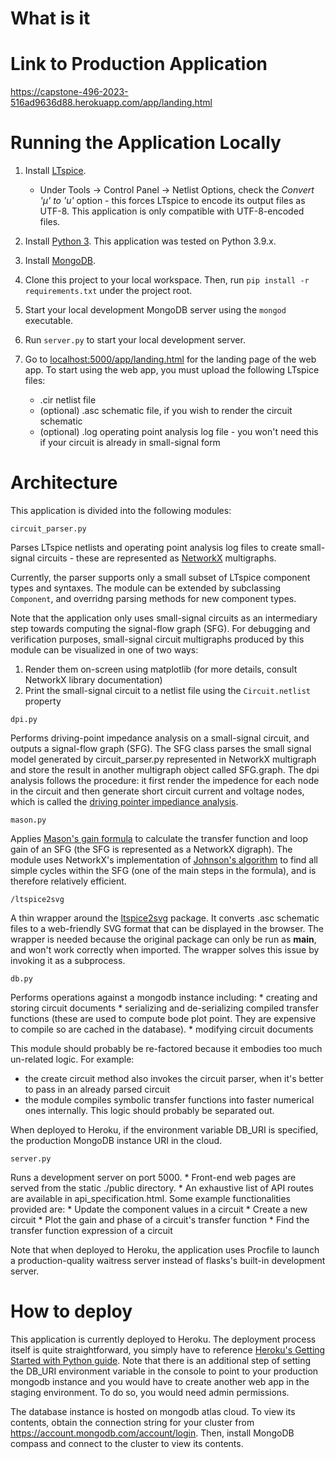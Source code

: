 # What is it

# Link to Production Application
https://capstone-496-2023-516ad9636d88.herokuapp.com/app/landing.html

# Running the Application Locally
1. Install [LTspice](https://www.analog.com/en/design-center/design-tools-and-calculators/ltspice-simulator.html).
    * Under Tools -> Control Panel -> Netlist Options, check the *Convert 'µ' to 'u'* option - this forces LTspice to encode its output files as UTF-8. This application is only compatible with UTF-8-encoded files.
    
2. Install [Python 3](https://www.python.org/downloads/). This application was tested on Python 3.9.x.

3. Install [MongoDB](https://www.mongodb.com/try/download/community). 

4. Clone this project to your local workspace. Then, run `pip install -r requirements.txt` under the project root.

5. Start your local development MongoDB server using the `mongod` executable.

6. Run `server.py` to start your local development server.

7. Go to [localhost:5000/app/landing.html](localhost:5000/app/landing.html) for the landing page of the web app. To start 
using the web app, you must upload the following LTspice files:
    * .cir netlist file
    * (optional) .asc schematic file, if you wish to render the circuit schematic
    * (optional) .log operating point analysis log file - you won't need this if your circuit is already in 
        small-signal form

# Architecture

This application is divided into the following modules:

`circuit_parser.py`

Parses LTspice netlists and operating point analysis log files to create small-signal circuits - these are represented as
[NetworkX](https://networkx.org/documentation/stable/index.html) multigraphs. 

Currently, the parser supports only a small subset of LTspice component types and syntaxes. The module can be extended 
by subclassing `Component`, and overridng parsing methods for new component types. 

Note that the application only uses small-signal circuits as an intermediary step towards computing the signal-flow graph 
(SFG). For debugging and verification purposes, small-signal circuit multigraphs produced by this module can be 
visualized in one of two ways:

1. Render them on-screen using matplotlib (for more details, consult NetworkX library documentation)
2. Print the small-signal circuit to a netlist file using the `Circuit.netlist` property

`dpi.py`

Performs driving-point impedance analysis on a small-signal circuit, and outputs a signal-flow graph (SFG). 
The SFG class parses the small signal model generated by circuit_parser.py represented in NetworkX multigraph and store the
result in another multigraph object called SFG.graph. The dpi analysis follows the procedure: it first render the impedence 
for each node in the circuit and then generate short circuit current and voltage nodes, which is called the [driving pointer
impediance analysis](https://en.wikipedia.org/wiki/Network_synthesis_filters).

`mason.py`

Applies [Mason's gain formula](https://en.wikipedia.org/wiki/Mason%27s_gain_formula) to calculate the transfer function 
and loop gain of an SFG (the SFG is represented as a NetworkX digraph). The module uses NetworkX's implementation of 
[Johnson's algorithm](https://www.cs.tufts.edu/comp/150GA/homeworks/hw1/Johnson%2075.PDF) to find all simple cycles within 
the SFG (one of the main steps in the formula), and is therefore relatively efficient. 

`/ltspice2svg`

A thin wrapper around the [ltspice2svg](https://github.com/harshvinay752/ltspice2svg) package. It converts .asc schematic 
files to a web-friendly SVG format that can be displayed in the browser. The wrapper is needed because the original
package can only be run as __main__, and won't work correctly when imported. The wrapper solves this issue by invoking
it as a subprocess. 

`db.py`

Performs operations against a mongodb instance including:
    * creating and storing circuit documents 
    * serializing and de-serializing compiled transfer functions (these are used to compute bode plot point. They are
        expensive to compile so are cached in the database).
    * modifying circuit documents
    
    
This module should probably be re-factored because it embodies too much un-related logic. For example:
* the create circuit method also invokes the circuit parser, when it's better to pass in an already parsed circuit
* the module compiles symbolic transfer functions into faster numerical ones internally. This logic should probably be 
    separated out.
 
 
When deployed to Heroku, if the environment variable DB_URI is specified, the production MongoDB instance URI in the cloud. 

`server.py`

Runs a development server on port 5000. 
    * Front-end web pages are served from the static ./public directory.
    * An exhaustive list of API routes are available in api_specification.html. Some example functionalities provided are:
        * Update the component values in a circuit
        * Create a new circuit
        * Plot the gain and phase of a circuit's transfer function
        * Find the transfer function expression of a circuit
        
Note that when deployed to Heroku, the application uses Procfile to launch a production-quality waitress server instead of 
flasks's built-in development server.

# How to deploy
This application is currently deployed to Heroku. The deployment process itself is quite straightforward, you simply have to 
reference [Heroku's Getting Started with Python guide](https://devcenter.heroku.com/articles/getting-started-with-python). Note 
that there is an additional step of setting the DB_URI environment variable in the console to point to your production mongodb
instance and you would have to create another web app in the staging environment. To do so, you would need admin permissions. 

The database instance is hosted on mongodb atlas cloud. To view its contents, obtain the connection string for your cluster from 
https://account.mongodb.com/account/login. Then, install MongoDB compass and connect to the cluster to view its contents. 

